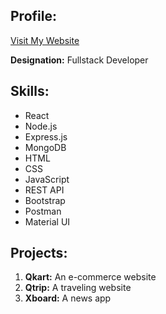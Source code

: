 ## Profile:
[Visit My Website](https://portfolio-ots961ux3-annem-jyothis-projects.vercel.app/)

**Designation:** Fullstack Developer

## Skills:

- React
- Node.js
- Express.js
- MongoDB
- HTML
- CSS
- JavaScript
- REST API
- Bootstrap
- Postman
- Material UI

## Projects:

1. **Qkart:** An e-commerce website
2. **Qtrip:** A traveling website
3. **Xboard:** A news app




